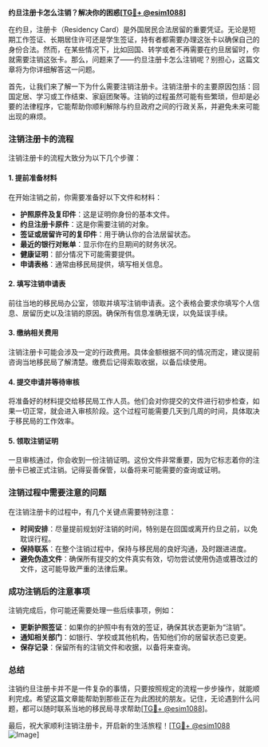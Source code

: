 **约旦注册卡怎么注销？解决你的困惑[[TG💪+ @esim1088](https://t.me/s/esim1088)]**

在约旦，注册卡（Residency Card）是外国居民合法居留的重要凭证。无论是短期工作签证、长期居住许可还是学生签证，持有者都需要办理这张卡以确保自己的身份合法。然而，在某些情况下，比如回国、转学或者不再需要在约旦居留时，你就需要注销这张卡。那么，问题来了——约旦注册卡怎么注销呢？别担心，这篇文章将为你详细解答这一问题。

首先，让我们来了解一下为什么需要注销注册卡。注销注册卡的主要原因包括：回国定居、学习或工作结束、家庭团聚等。注销的过程虽然可能有些繁琐，但却是必要的法律程序，它能帮助你顺利解除与约旦政府之间的行政关系，并避免未来可能出现的麻烦。

### 注销注册卡的流程

注销注册卡的流程大致分为以下几个步骤：

#### 1. 提前准备材料
在开始注销之前，你需要准备好以下文件和材料：
- **护照原件及复印件**：这是证明你身份的基本文件。
- **约旦注册卡原件**：这是你需要注销的对象。
- **签证或居留许可的复印件**：用于确认你的合法居留状态。
- **最近的银行对账单**：显示你在约旦期间的财务状况。
- **健康证明**：部分情况下可能需要提供。
- **申请表格**：通常由移民局提供，填写相关信息。

#### 2. 填写注销申请表
前往当地的移民局办公室，领取并填写注销申请表。这个表格会要求你填写个人信息、居留历史以及注销的原因。确保所有信息准确无误，以免延误手续。

#### 3. 缴纳相关费用
注销注册卡可能会涉及一定的行政费用。具体金额根据不同的情况而定，建议提前咨询当地移民局了解清楚。缴费后记得索取收据，以备后续使用。

#### 4. 提交申请并等待审核
将准备好的材料提交给移民局工作人员。他们会对你提交的文件进行初步检查，如果一切正常，就会进入审核阶段。这个过程可能需要几天到几周的时间，具体取决于移民局的工作效率。

#### 5. 领取注销证明
一旦审核通过，你会收到一份注销证明。这份文件非常重要，因为它标志着你的注册卡已被正式注销。记得妥善保管，以备将来可能需要的查询或证明。

### 注销过程中需要注意的问题

在注销注册卡的过程中，有几个关键点需要特别注意：

- **时间安排**：尽量提前规划好注销的时间，特别是在回国或离开约旦之前，以免耽误行程。
- **保持联系**：在整个注销过程中，保持与移民局的良好沟通，及时跟进进度。
- **避免伪造文件**：确保所有提交的文件真实有效，切勿尝试使用伪造或篡改过的文件，这可能导致严重的法律后果。

### 成功注销后的注意事项

注销完成后，你可能还需要处理一些后续事项，例如：
- **更新护照签证**：如果你的护照中有有效的签证，确保其状态更新为“注销”。
- **通知相关部门**：如银行、学校或其他机构，告知他们你的居留状态已变更。
- **保存记录**：保留所有的注销文件和收据，以备将来查询。

### 总结

注销约旦注册卡并不是一件复杂的事情，只要按照规定的流程一步步操作，就能顺利完成。希望这篇文章能帮助到那些正在为此困扰的朋友。记住，无论遇到什么问题，都可以随时联系当地的移民局寻求帮助[[TG💪+ @esim1088](https://t.me/s/esim1088)]。

最后，祝大家顺利注销注册卡，开启新的生活旅程！[[TG💪+ @esim1088](https://t.me/s/esim1088) ![Image](https://i.postimg.cc/4NQfJmqS/Snipaste-2025-05-13-00-14-12.png)]